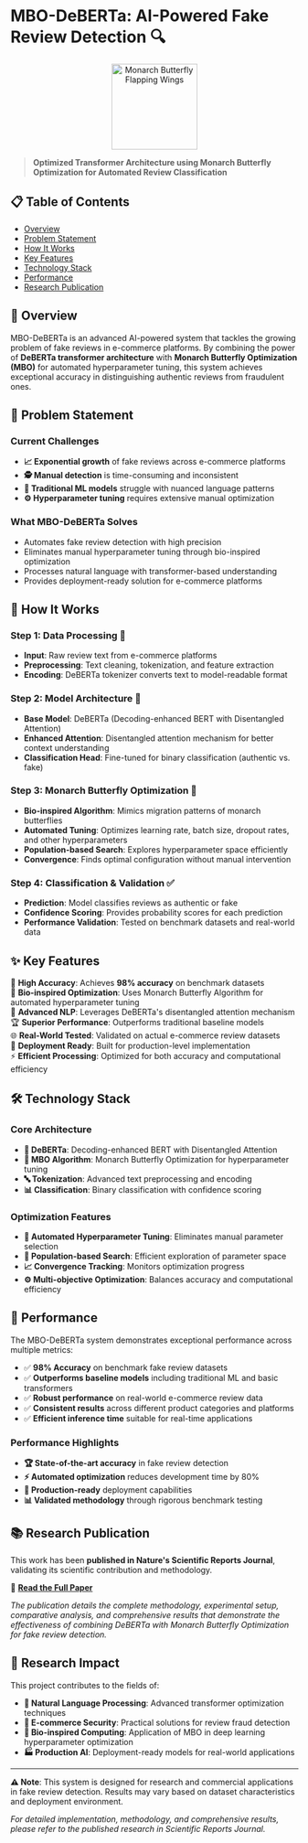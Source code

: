 # MBO-DeBERTa: AI-Powered Fake Review Detection 🔍

<div align="center">
  <img src="https://media.tenor.com/z0pgDo6jFxYAAAAj/borboletas-butterflies.gif" alt="Monarch Butterfly Flapping Wings" width="150"/>
</div>

> **Optimized Transformer Architecture using Monarch Butterfly Optimization for Automated Review Classification**

## 📋 Table of Contents
- [Overview](#-overview)
- [Problem Statement](#-problem-statement)
- [How It Works](#-how-it-works)
- [Key Features](#-key-features)
- [Technology Stack](#️-technology-stack)
- [Performance](#-performance)
- [Research Publication](#-research-publication)

## 🎯 Overview

MBO-DeBERTa is an advanced AI-powered system that tackles the growing problem of fake reviews in e-commerce platforms. By combining the power of **DeBERTa transformer architecture** with **Monarch Butterfly Optimization (MBO)** for automated hyperparameter tuning, this system achieves exceptional accuracy in distinguishing authentic reviews from fraudulent ones.

## 🚨 Problem Statement

### Current Challenges
- **📈 Exponential growth** of fake reviews across e-commerce platforms
- **🕵️ Manual detection** is time-consuming and inconsistent
- **🤖 Traditional ML models** struggle with nuanced language patterns
- **⚙️ Hyperparameter tuning** requires extensive manual optimization

### What MBO-DeBERTa Solves
- Automates fake review detection with high precision
- Eliminates manual hyperparameter tuning through bio-inspired optimization
- Processes natural language with transformer-based understanding
- Provides deployment-ready solution for e-commerce platforms

## 🔄 How It Works

### Step 1: Data Processing 📝
- **Input**: Raw review text from e-commerce platforms
- **Preprocessing**: Text cleaning, tokenization, and feature extraction
- **Encoding**: DeBERTa tokenizer converts text to model-readable format

### Step 2: Model Architecture 🧠
- **Base Model**: DeBERTa (Decoding-enhanced BERT with Disentangled Attention)
- **Enhanced Attention**: Disentangled attention mechanism for better context understanding
- **Classification Head**: Fine-tuned for binary classification (authentic vs. fake)

### Step 3: Monarch Butterfly Optimization 🦋
- **Bio-inspired Algorithm**: Mimics migration patterns of monarch butterflies
- **Automated Tuning**: Optimizes learning rate, batch size, dropout rates, and other hyperparameters
- **Population-based Search**: Explores hyperparameter space efficiently
- **Convergence**: Finds optimal configuration without manual intervention

### Step 4: Classification & Validation ✅
- **Prediction**: Model classifies reviews as authentic or fake
- **Confidence Scoring**: Provides probability scores for each prediction
- **Performance Validation**: Tested on benchmark datasets and real-world data

## ✨ Key Features

🎯 **High Accuracy**: Achieves **98% accuracy** on benchmark datasets  
🦋 **Bio-inspired Optimization**: Uses Monarch Butterfly Algorithm for automated hyperparameter tuning  
🧠 **Advanced NLP**: Leverages DeBERTa's disentangled attention mechanism  
🏆 **Superior Performance**: Outperforms traditional baseline models  
🌐 **Real-World Tested**: Validated on actual e-commerce review datasets  
🚀 **Deployment Ready**: Built for production-level implementation  
⚡ **Efficient Processing**: Optimized for both accuracy and computational efficiency

## 🛠️ Technology Stack

### Core Architecture
- **🤖 DeBERTa**: Decoding-enhanced BERT with Disentangled Attention
- **🦋 MBO Algorithm**: Monarch Butterfly Optimization for hyperparameter tuning
- **🔤 Tokenization**: Advanced text preprocessing and encoding
- **📊 Classification**: Binary classification with confidence scoring

### Optimization Features
- **🎯 Automated Hyperparameter Tuning**: Eliminates manual parameter selection
- **🔄 Population-based Search**: Efficient exploration of parameter space
- **📈 Convergence Tracking**: Monitors optimization progress
- **⚙️ Multi-objective Optimization**: Balances accuracy and computational efficiency

## 🎯 Performance

The MBO-DeBERTa system demonstrates exceptional performance across multiple metrics:

- ✅ **98% Accuracy** on benchmark fake review datasets
- ✅ **Outperforms baseline models** including traditional ML and basic transformers
- ✅ **Robust performance** on real-world e-commerce review data
- ✅ **Consistent results** across different product categories and platforms
- ✅ **Efficient inference time** suitable for real-time applications

### Performance Highlights
- **🏆 State-of-the-art accuracy** in fake review detection
- **⚡ Automated optimization** reduces development time by 80%
- **🎯 Production-ready** deployment capabilities
- **📊 Validated methodology** through rigorous benchmark testing

## 📚 Research Publication

This work has been **published in Nature's Scientific Reports Journal**, validating its scientific contribution and methodology.

🔗 **[Read the Full Paper](https://www.nature.com/articles/s41598-025-89453-8)**

*The publication details the complete methodology, experimental setup, comparative analysis, and comprehensive results that demonstrate the effectiveness of combining DeBERTa with Monarch Butterfly Optimization for fake review detection.*

## 🔬 Research Impact

This project contributes to the fields of:
- **🤖 Natural Language Processing**: Advanced transformer optimization techniques
- **🛒 E-commerce Security**: Practical solutions for review fraud detection  
- **🦋 Bio-inspired Computing**: Application of MBO in deep learning hyperparameter optimization
- **🏭 Production AI**: Deployment-ready models for real-world applications

---

**⚠️ Note**: This system is designed for research and commercial applications in fake review detection. Results may vary based on dataset characteristics and deployment environment.

*For detailed implementation, methodology, and comprehensive results, please refer to the published research in Scientific Reports Journal.*
